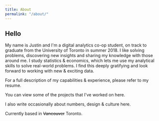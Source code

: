 ```yaml
---
title: About
permalink: "/about/"
---
```


## Hello

My name is Justin and I'm a digital analytics co-op student, on track to graduate from the University of Toronto in summer 2018. I like solving problems, discovering new insights and sharing my knowledge with those around me. I study statistics & economics, which lets me use my analytical skills to solve real-world problems. I find this deeply gratifying and look forward to working with new & exciting data.

For a full description of my capabilities & experience, please refer to my resume.

You can view some of the projects that I've worked on here.

I also write occasionally about numbers, design & culture here. 

Currently based in ~~Vancouver~~ Toronto.
